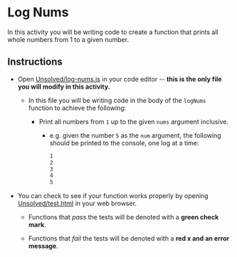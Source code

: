 # Log Nums

In this activity you will be writing code to create a function that prints all whole numbers from 1 to a given number.

## Instructions

- Open [Unsolved/log-nums.js](Unsolved/log-nums.js) in your code editor -- **this is the only file you will modify in this activity.**

  - In this file you will be writing code in the body of the `logNums` function to achieve the following:

    - Print all numbers from `1` up to the given `nums` argument inclusive.

      - e.g. given the number `5` as the `num` argument, the following should be printed to the console, one log at a time:

        ```bash
        1
        2
        3
        4
        5
        ```

- You can check to see if your function works properly by opening [Unsolved/test.html](Unsolved/test.html) in your web browser.

  - Functions that _pass_ the tests will be denoted with a **green check mark**.

  - Functions that _fail_ the tests will be denoted with a **red x and an error message**.
